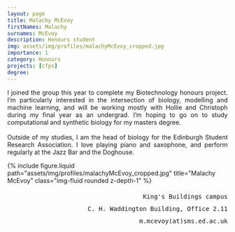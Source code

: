```yaml
---
layout: page
title: Malachy McEvoy
firstNames: Malachy
surnames: McEvoy
description: Honours student
img: assets/img/profiles/malachyMcEvoy_cropped.jpg
importance: 1
category: Honours
projects: [cfps]
degree: 
---
```


<div class="row">
  <div class="col-sm mt-3 mt-md-0">
    <p style="text-align: justify">
      I joined the group this year to complete my Biotechnology honours project. I’m particularly interested in the 
intersection of biology, modelling and machine learning, and will be working mostly with Hollie and Christoph during my 
final year as an undergrad. I’m hoping to go on to study computational and synthetic biology for my masters degree. 
<br> <br>
Outside of my studies, I am the head of biology for the Edinburgh Student Research Association. I love playing piano 
and saxophone, and  perform regularly at the Jazz Bar and the Doghouse.
    </p>
  </div>
  <div class="col-sm mt-3 mt-md-0">
    <div class="row">
      {% 
        include figure.liquid 
        path="assets/img/profiles/malachyMcEvoy_cropped.jpg" 
        title="Malachy McEvoy" 
        class="img-fluid rounded z-depth-1" 
      %}
    </div>
    <div class="d-flex flex-row justify-content-end">
      <p style="text-align:right; font-family:monospace; line-height:200%">
      King's Buildings campus <br>
      C. H. Waddington Building, Office 2.11 <br>
      m.mcevoy(at)sms.ed.ac.uk </p>
    </div>
  </div>
</div>
